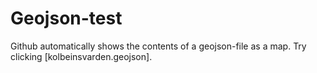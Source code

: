 Geojson-test
============

Github automatically shows the contents of a geojson-file as a map. Try clicking [kolbeinsvarden.geojson].
